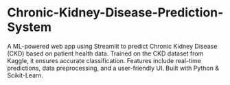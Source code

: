 # Chronic-Kidney-Disease-Prediction-System
A ML-powered web app using Streamlit to predict Chronic Kidney Disease (CKD) based on patient health data. Trained on the CKD dataset from Kaggle, it ensures accurate classification. Features include real-time predictions, data preprocessing, and a user-friendly UI. Built with Python &amp; Scikit-Learn.
